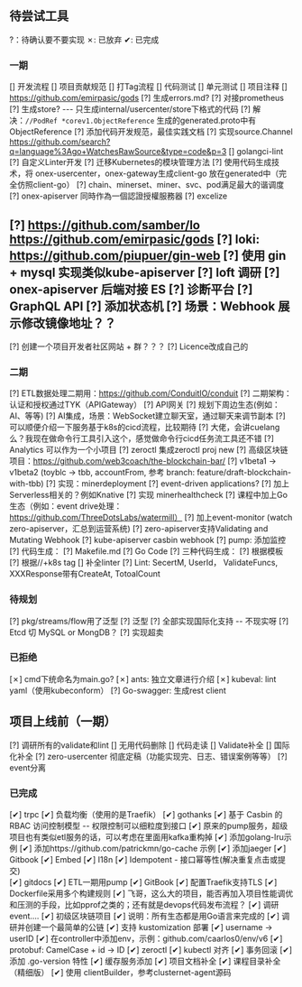## 待尝试工具 

?：待确认要不要实现
✗: 已放弃
✔: 已完成

### 一期

[] 开发流程
[] 项目贡献规范
[] 打Tag流程
[] 代码测试
[] 单元测试
[] 项目注释
[] https://github.com/emirpasic/gods
[?] 生成errors.md?
[?] 对接prometheus
[?] 生成store? --- 只生成internal/usercenter/store下格式的代码
[?] 解决：`//PodRef *corev1.ObjectReference` 生成的generated.proto中有ObjectReference
[?] 添加代码开发规范，最佳实践文档
[?] 实现source.Channel https://github.com/search?q=language%3Ago+WatchesRawSource&type=code&p=3
[] golangci-lint
[?] 自定义Linter开发
[?] 迁移Kubernetes的模块管理方法
[?] 使用代码生成技术，将 onex-usercenter，onex-gateway生成client-go 放在generated中（完全仿照client-go）
[?] chain、minerset、miner、svc、pod满足最大的谐调度
[?] onex-apiserver 同時作為一個認證授權服務器
[?] excelize

[?] https://github.com/samber/lo
https://github.com/emirpasic/gods
[?] loki: https://github.com/piupuer/gin-web
[?] 使用 gin + mysql 实现类似kube-apiserver
[?] loft 调研
[?] onex-apiserver 后端对接 ES
[?] 诊断平台
[?] GraphQL API
[?] 添加状态机
[?] 场景：Webhook 展示修改镜像地址？？
---

[?] 创建一个项目开发者社区网站 + 群？？？
[?] Licence改成自己的

### 二期

[?] ETL数据处理二期用：https://github.com/ConduitIO/conduit
[?] 二期架构：认证和授权通过TYK（APIGateway）
[?] API网关
[?] 规划下周边生态(例如：AI、等等)
[?] AI集成，场景：WebSocket建立聊天室，通过聊天来调节副本
[?] 可以顺便介绍一下服务基于k8s的cicd流程，比较期待
[?] 大佬，会讲cuelang么？我现在做命令行工具引入这个，感觉做命令行cicd任务流工具还不错
[?] Analytics 可以作为一个小项目
[?] zeroctl 集成zeroctl proj new
[?] 高级区块链项目：https://github.com/web3coach/the-blockchain-bar/
[?] v1beta1 -> v1beta2 (toyblc -> tbb, accountFrom, 参考 branch: feature/draft-blockchain-with-tbb)
[?] 实现：minerdeployment
[?] event-driven applications?
[?] 加上Serverless相关的？例如Knative
[?] 实现 minerhealthcheck
[?] 课程中加上Go生态（例如：event drive处理：https://github.com/ThreeDotsLabs/watermill）
[?] 加上event-monitor (watch zero-apiserver，汇总到运营系统)
[?] zero-apiserver支持Validating and Mutating Webhook
[?] kube-apiserver casbin webhook
[?] pump: 添加监控
[?] 代码生成：
  [?] Makefile.md 
  [?] Go Code
[?] 三种代码生成：
  [?] 根据模板
  [?] 根据//+k8s tag
[] 补全linter
[?] Lint: SecertM, UserId， ValidateFuncs, XXXResponse带有CreateAt, TotoalCount

### 待规划

[?] pkg/streams/flow用了泛型
[?] 泛型
[?] 全部实现国际化支持 -- 不现实呀
[?] Etcd 切 MySQL or MongDB？
[?] 实现超卖

### 已拒绝

[✗] cmd下统命名为main.go?
[✗] ants: 独立文章进行介绍
[✗] kubeval: lint yaml（使用kubeconform）
[?] Go-swagger: 生成rest client

## 项目上线前（一期）

[?] 调研所有的validate和lint
[] 无用代码删除
[] 代码走读
[] Validate补全
[] 国际化补全
[?] zero-usercenter 彻底定稿（功能实现完、日志、错误案例等等）
[?] event分离

### 已完成

[✔] trpc
[✔] 负载均衡（使用的是Traefik）
[✔] gothanks
[✔] 基于 Casbin 的 RBAC 访问控制模型 -- 权限控制可以细粒度到接口
[✔] 原来的pump服务，超级项目也有类似etl服务的话，可以考虑在里面用kafka重构掉
[✔] 添加golang-lru示例
[✔] 添加https://github.com/patrickmn/go-cache 示例
[✔] 添加jaeger
[✔] Gitbook
[✔] Embed
[✔] I18n
[✔] Idempotent - 接口幂等性(解决重复点击或提交)  
[✔] gitdocs
[✔] ETL一期用pump
[✔] GitBook
[✔] 配置Traefik支持TLS
[✔] Dockerfile采用多个构建规则
[✔] 飞哥，这么大的项目，能否再加入项目性能调优和压测的手段，比如pprof之类的；还有就是devops代码发布流程？
[✔] 调研event....
[✔] 初级区块链项目
[✔] 说明：所有生态都是用Go语言来完成的
[✔] 调研并创建一个最简单的公链
[✔] 支持 kustomization 部署
[✔] username -> userID
[✔] 在controller中添加env，示例：github.com/caarlos0/env/v6
[✔] protobuf: CamelCase + id -> ID
[✔] zeroctl
[✔] kubectl 对齐
[✔] 事务回滚
[✔] 添加 .go-version 特性
[✔] 缓存服务添加
[✔] 项目文档补全
[✔] 课程目录补全（精细版）
[✔] 使用 clientBuilder，参考clusternet-agent源码

